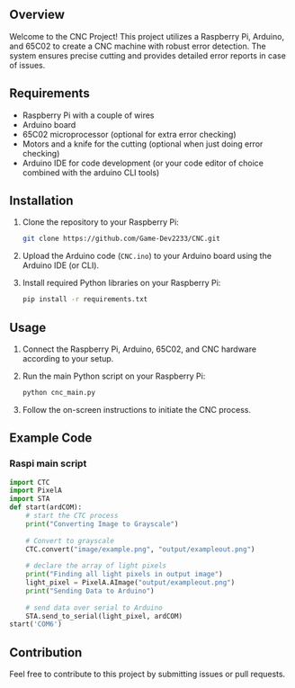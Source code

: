 ## Overview
Welcome to the CNC Project! This project utilizes a Raspberry Pi, Arduino, and 65C02 to create a CNC machine with robust error detection. The system ensures precise cutting and provides detailed error reports in case of issues.
## Requirements
- Raspberry Pi with a couple of wires
- Arduino board
- 65C02 microprocessor (optional for extra error checking)
- Motors and a knife for the cutting (optional when just doing error checking)
- Arduino IDE for code development (or your code editor of choice combined with the arduino CLI tools)
## Installation
1. Clone the repository to your Raspberry Pi:

   ```bash
   git clone https://github.com/Game-Dev2233/CNC.git
   ```
2. Upload the Arduino code (`CNC.ino`) to your Arduino board using the Arduino IDE (or CLI).
3. Install required Python libraries on your Raspberry Pi:
   ```bash
   pip install -r requirements.txt
   ```
## Usage

1. Connect the Raspberry Pi, Arduino, 65C02, and CNC hardware according to your setup.

2. Run the main Python script on your Raspberry Pi:

   ```bash
   python cnc_main.py
   ```

3. Follow the on-screen instructions to initiate the CNC process.

## Example Code
### Raspi main script
```python
import CTC
import PixelA
import STA
def start(ardCOM):
    # start the CTC process
    print("Converting Image to Grayscale")
    
    # Convert to grayscale
    CTC.convert("image/example.png", "output/exampleout.png")
    
    # declare the array of light pixels
    print("Finding all light pixels in output image")
    light_pixel = PixelA.AImage("output/exampleout.png")
    print("Sending Data to Arduino")
    
    # send data over serial to Arduino
    STA.send_to_serial(light_pixel, ardCOM)
start('COM6')
```
## Contribution
Feel free to contribute to this project by submitting issues or pull requests.
